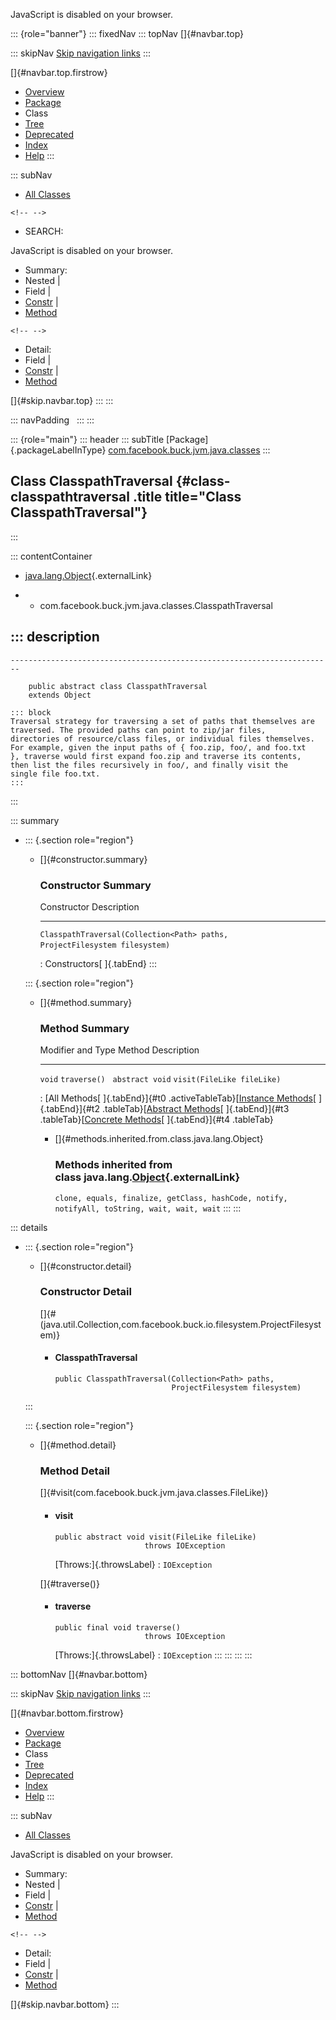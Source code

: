 <div>

JavaScript is disabled on your browser.

</div>

::: {role="banner"}
::: fixedNav
::: topNav
[]{#navbar.top}

::: skipNav
[Skip navigation links](#skip.navbar.top "Skip navigation links")
:::

[]{#navbar.top.firstrow}

-   [Overview](../../../../../../index.html)
-   [Package](package-summary.html)
-   Class
-   [Tree](package-tree.html)
-   [Deprecated](../../../../../../deprecated-list.html)
-   [Index](../../../../../../index-all.html)
-   [Help](../../../../../../help-doc.html)
:::

::: subNav
-   [All Classes](../../../../../../allclasses.html)

```{=html}
<!-- -->
```
-   SEARCH:

<div>

<div>

JavaScript is disabled on your browser.

</div>

</div>

<div>

-   Summary: 
-   Nested \| 
-   Field \| 
-   [Constr](#constructor.summary) \| 
-   [Method](#method.summary)

```{=html}
<!-- -->
```
-   Detail: 
-   Field \| 
-   [Constr](#constructor.detail) \| 
-   [Method](#method.detail)

</div>

[]{#skip.navbar.top}
:::
:::

::: navPadding
 
:::
:::

::: {role="main"}
::: header
::: subTitle
[Package]{.packageLabelInType} [com.facebook.buck.jvm.java.classes](package-summary.html)
:::

## Class ClasspathTraversal {#class-classpathtraversal .title title="Class ClasspathTraversal"}
:::

::: contentContainer
-   [java.lang.Object](http://docs.oracle.com/javase/7/docs/api/java/lang/Object.html?is-external=true "class or interface in java.lang"){.externalLink}

-   -   com.facebook.buck.jvm.java.classes.ClasspathTraversal

::: description
-   

    ------------------------------------------------------------------------

        public abstract class ClasspathTraversal
        extends Object

    ::: block
    Traversal strategy for traversing a set of paths that themselves are
    traversed. The provided paths can point to zip/jar files,
    directories of resource/class files, or individual files themselves.
    For example, given the input paths of { foo.zip, foo/, and foo.txt
    }, traverse would first expand foo.zip and traverse its contents,
    then list the files recursively in foo/, and finally visit the
    single file foo.txt.
    :::
:::

::: summary
-   ::: {.section role="region"}
    -   []{#constructor.summary}

        ### Constructor Summary

          Constructor                                                                                    Description
          ---------------------------------------------------------------------------------------------- -------------
          `ClasspathTraversal​(Collection<Path> paths,                   ProjectFilesystem filesystem)`    

          : Constructors[ ]{.tabEnd}
    :::

    ::: {.section role="region"}
    -   []{#method.summary}

        ### Method Summary

          Modifier and Type   Method                       Description
          ------------------- ---------------------------- -------------
          `void`              `traverse()`                  
          `abstract void`     `visit​(FileLike fileLike)`    

          : [All Methods[ ]{.tabEnd}]{#t0 .activeTableTab}[[Instance
          Methods](javascript:show(2);)[ ]{.tabEnd}]{#t2
          .tableTab}[[Abstract
          Methods](javascript:show(4);)[ ]{.tabEnd}]{#t3
          .tableTab}[[Concrete
          Methods](javascript:show(8);)[ ]{.tabEnd}]{#t4 .tableTab}

        -   []{#methods.inherited.from.class.java.lang.Object}

            ### Methods inherited from class java.lang.[Object](http://docs.oracle.com/javase/7/docs/api/java/lang/Object.html?is-external=true "class or interface in java.lang"){.externalLink}

            `clone, equals, finalize, getClass, hashCode, notify, notifyAll, toString, wait, wait, wait`
    :::
:::

::: details
-   ::: {.section role="region"}
    -   []{#constructor.detail}

        ### Constructor Detail

        []{#<init>(java.util.Collection,com.facebook.buck.io.filesystem.ProjectFilesystem)}

        -   #### ClasspathTraversal

                public ClasspathTraversal​(Collection<Path> paths,
                                          ProjectFilesystem filesystem)
    :::

    ::: {.section role="region"}
    -   []{#method.detail}

        ### Method Detail

        []{#visit(com.facebook.buck.jvm.java.classes.FileLike)}

        -   #### visit

            ``` methodSignature
            public abstract void visit​(FileLike fileLike)
                                throws IOException
            ```

            [Throws:]{.throwsLabel}
            :   `IOException`

        []{#traverse()}

        -   #### traverse

            ``` methodSignature
            public final void traverse()
                                throws IOException
            ```

            [Throws:]{.throwsLabel}
            :   `IOException`
    :::
:::
:::
:::

::: bottomNav
[]{#navbar.bottom}

::: skipNav
[Skip navigation links](#skip.navbar.bottom "Skip navigation links")
:::

[]{#navbar.bottom.firstrow}

-   [Overview](../../../../../../index.html)
-   [Package](package-summary.html)
-   Class
-   [Tree](package-tree.html)
-   [Deprecated](../../../../../../deprecated-list.html)
-   [Index](../../../../../../index-all.html)
-   [Help](../../../../../../help-doc.html)
:::

::: subNav
-   [All Classes](../../../../../../allclasses.html)

<div>

<div>

JavaScript is disabled on your browser.

</div>

</div>

<div>

-   Summary: 
-   Nested \| 
-   Field \| 
-   [Constr](#constructor.summary) \| 
-   [Method](#method.summary)

```{=html}
<!-- -->
```
-   Detail: 
-   Field \| 
-   [Constr](#constructor.detail) \| 
-   [Method](#method.detail)

</div>

[]{#skip.navbar.bottom}
:::
